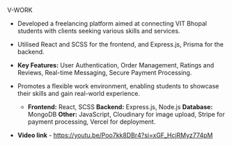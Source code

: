 V-WORK

* Developed a freelancing platform aimed at connecting VIT Bhopal students with clients seeking various skills and services.

* Utilised React and SCSS for the frontend, and Express.js, Prisma for the backend.

* **Key Features:** User Authentication, Order Management, Ratings and Reviews, Real-time Messaging, Secure Payment Processing.

* Promotes a flexible work environment, enabling students to showcase their skills and gain real-world experience.

  * **Frontend:** React, SCSS 
  **Backend:** Express.js, Node.js
  **Database:** MongoDB 
  **Other:** JavaScript, Cloudinary for image upload, Stripe for payment processing, Vercel for deployment.

* **Video link** - https://youtu.be/Poo7kk8DBr4?si=xGF_HcjRMyz774pM
